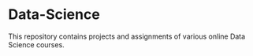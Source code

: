 # Data-Science
This repository contains projects and assignments of various online Data Science courses.
